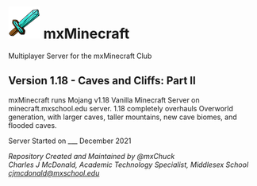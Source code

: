 # ![Server Icon](/server-icon.png) mxMinecraft
Multiplayer Server for the mxMinecraft Club

## Version 1.18 - Caves and Cliffs: Part II
mxMinecraft runs Mojang v1.18 Vanilla Minecraft Server on minecraft.mxschool.edu server.
1.18 completely overhauls Overworld generation, with larger caves, taller mountains, new cave
biomes, and flooded caves.

Server Started on ___ December 2021

*Repository Created and Maintained by @mxChuck* <br />
*Charles J McDonald, Academic Technology Specialist, Middlesex School* <br />
*<cjmcdonald@mxschool.edu>*
